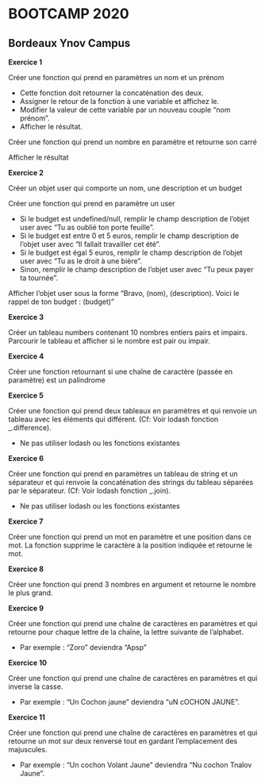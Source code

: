# BOOTCAMP 2020
## Bordeaux Ynov Campus

**Exercice 1** 

Créer une fonction qui prend en paramètres un nom et un prénom
- Cette fonction doit retourner la concaténation des deux.
- Assigner le retour de la fonction à une variable et affichez le.
- Modifier la valeur de cette variable par un nouveau couple “nom prénom”.
- Afficher le résultat.

Créer une fonction qui prend un nombre en paramètre et retourne son carré

Afficher le résultat

**Exercice 2**

Créer un objet user qui comporte un nom, une description et un budget

Créer une fonction qui prend en paramètre un user

- Si le budget est undefined/null, remplir le champ description de l’objet user avec “Tu as oublié ton porte feuille”.
- Si le budget est entre 0 et 5 euros, remplir le champ description de l’objet user avec “Il fallait travailler cet été”.
- Si le budget est égal 5 euros, remplir le champ description de l’objet user avec “Tu as le droit à une bière”.
- Sinon, remplir le champ description de l’objet user avec “Tu peux payer ta tournée”.

Afficher l’objet user sous la forme “Bravo, (nom), (description). Voici le rappel de ton budget : (budget)”

**Exercice 3** 

Créer un tableau numbers contenant 10 nombres entiers pairs et impairs.
Parcourir le tableau et afficher si le nombre est pair ou impair.

**Exercice 4**

Créer une fonction retournant si une chaîne de caractère (passée en paramètre) est un palindrome

**Exercice 5**

Créer une fonction qui prend deux tableaux en paramètres et qui renvoie un tableau avec les éléments qui différent. (Cf: Voir lodash fonction _.difference).

- Ne pas utiliser lodash ou les fonctions existantes

**Exercice 6**

Créer une fonction qui prend en paramètres un tableau de string et un séparateur et qui renvoie la concaténation des strings du tableau séparées par le séparateur. (Cf: Voir lodash fonction _.join). 

- Ne pas utiliser lodash ou les fonctions existantes

**Exercice 7**

Créer une fonction qui prend un mot en paramètre et une position dans ce mot. La fonction supprime le caractère à la position indiquée et retourne le mot.

**Exercice 8**

Créer une fonction qui prend 3 nombres en argument et retourne le nombre le plus grand.

**Exercice 9**

Créer une fonction qui prend une chaîne de caractères en paramètres et qui retourne pour chaque lettre de la chaîne, la lettre suivante de l’alphabet. 
- Par exemple : “Zoro” deviendra “Apsp”

**Exercice 10** 

Créer une fonction qui prend une chaîne de caractères en paramètres et qui inverse la casse. 
- Par exemple : “Un Cochon jaune” deviendra “uN cOCHON JAUNE”.

**Exercice 11**

Créer une fonction qui prend une chaîne de caractères en paramètres et qui retourne un mot sur deux renversé tout en gardant l’emplacement des majuscules. 
- Par exemple : “Un cochon Volant Jaune” deviendra “Nu cochon Tnalov Jaune”. 